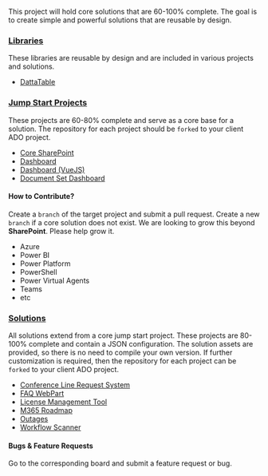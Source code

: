 This project will hold core solutions that are 60-100% complete. The goal is to create simple and powerful solutions that are reusable by design.

### [Libraries](/libraries)

These libraries are reusable by design and are included in various projects and solutions.

* [DattaTable](/dattatable)

### [Jump Start Projects](/jump-start-projects)

These projects are 60-80% complete and serve as a core base for a solution. The repository for each project should be `forked` to your client ADO project.

* [Core SharePoint](/jump-start-projects/available-projects/core-sp)
* [Dashboard](/jump-start-projects/available-projects/dashboard)
* [Dashboard (VueJS)](/jump-start-projects/available-projects/dashboard-vue)
* [Document Set Dashboard](/jump-start-projects/available-projects/docset-dashboard)

#### How to Contribute?

Create a `branch` of the target project and submit a pull request. Create a new `branch` if a core solution does not exist. We are looking to grow this beyond **SharePoint**. Please help grow it.

* Azure
* Power BI
* Power Platform
* PowerShell
* Power Virtual Agents
* Teams
* etc

### [Solutions](/solutions)

All solutions extend from a core jump start project. These projects are 80-100% complete and contain a JSON configuration. The solution assets are provided, so there is no need to compile your own version. If further customization is required, then the repository for each project can be `forked` to your client ADO project.

* [Conference Line Request System](/solutions/clrs)
* [FAQ WebPart](/solutions/faq)
* [License Management Tool](/solutions/lmt)
* [M365 Roadmap](/solutions/m365-roadmap)
* [Outages](/solutions/outages)
* [Workflow Scanner](/solutions/wf-scanner)

#### Bugs & Feature Requests

Go to the corresponding board and submit a feature request or bug.
